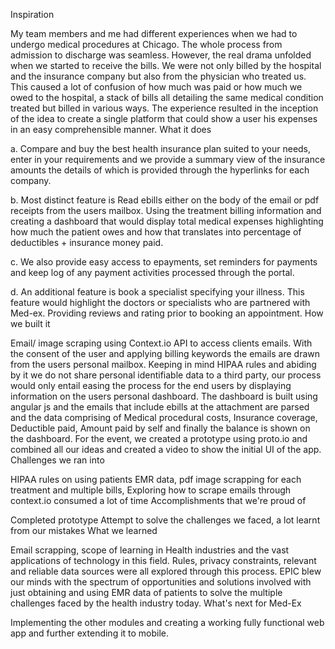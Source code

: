 
Inspiration

My team members and me had different experiences when we had to undergo medical procedures at Chicago. The whole process from admission to discharge was seamless. However, the real drama unfolded when we started to receive the bills. We were not only billed by the hospital and the insurance company but also from the physician who treated us. This caused a lot of confusion of how much was paid or how much we owed to the hospital, a stack of bills all detailing the same medical condition treated but billed in various ways. The experience resulted in the inception of the idea to create a single platform that could show a user his expenses in an easy comprehensible manner.
What it does

a. Compare and buy the best health insurance plan suited to your needs, enter in your requirements and we provide a summary view of the insurance amounts the details of which is provided through the hyperlinks for each company.

b. Most distinct feature is Read ebills either on the body of the email or pdf receipts from the users mailbox. Using the treatment billing information and creating a dashboard that would display total medical expenses highlighting how much the patient owes and how that translates into percentage of deductibles + insurance money paid.

c. We also provide easy access to epayments, set reminders for payments and keep log of any payment activities processed through the portal.

d. An additional feature is book a specialist specifying your illness. This feature would highlight the doctors or specialists who are partnered with Med-ex. Providing reviews and rating prior to booking an appointment.
How we built it

Email/ image scraping using Context.io API to access clients emails. With the consent of the user and applying billing keywords the emails are drawn from the users personal mailbox. Keeping in mind HIPAA rules and abiding by it we do not share personal identifiable data to a third party, our process would only entail easing the process for the end users by displaying information on the users personal dashboard. The dashboard is built using angular js and the emails that include ebills at the attachment are parsed and the data comprising of Medical procedural costs, Insurance coverage, Deductible paid, Amount paid by self and finally the balance is shown on the dashboard. For the event, we created a prototype using proto.io and combined all our ideas and created a video to show the initial UI of the app.
Challenges we ran into

HIPAA rules on using patients EMR data, pdf image scrapping for each treatment and multiple bills, Exploring how to scrape emails through context.io consumed a lot of time
Accomplishments that we're proud of

Completed prototype Attempt to solve the challenges we faced, a lot learnt from our mistakes
What we learned

Email scrapping, scope of learning in Health industries and the vast applications of technology in this field. Rules, privacy constraints, relevant and reliable data sources were all explored through this process. EPIC blew our minds with the spectrum of opportunities and solutions involved with just obtaining and using EMR data of patients to solve the multiple challenges faced by the health industry today.
What's next for Med-Ex

Implementing the other modules and creating a working fully functional web app and further extending it to mobile.
